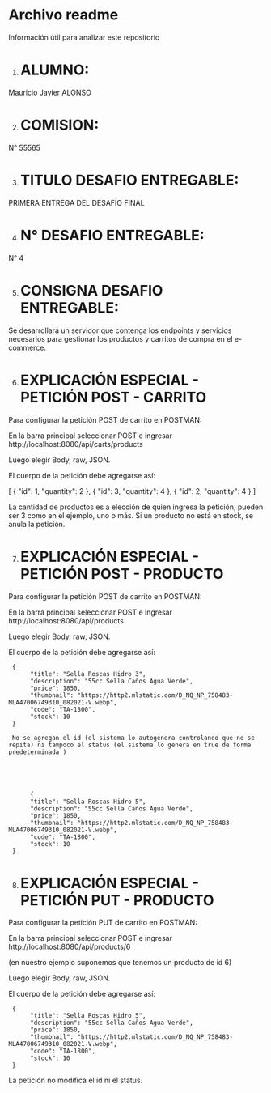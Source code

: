 # Archivo readme
Información útil para analizar este repositorio


1. # ALUMNO: 

Mauricio Javier ALONSO


2. # COMISION:

 N° 55565


3. # TITULO DESAFIO ENTREGABLE: 

PRIMERA ENTREGA DEL DESAFÍO FINAL

4. # N° DESAFIO ENTREGABLE: 

N° 4

5. # CONSIGNA DESAFIO ENTREGABLE: 

Se desarrollará un servidor que contenga los endpoints y servicios necesarios para gestionar los productos y carritos de compra en el e-commerce. 


6. # EXPLICACIÓN ESPECIAL - PETICIÓN POST - CARRITO
Para configurar la petición POST de carrito en POSTMAN:

En la barra principal seleccionar POST e ingresar http://localhost:8080/api/carts/products

Luego elegir Body, raw, JSON.

El cuerpo de la petición debe agregarse así:

[
    {
        "id": 1,
        "quantity": 2
    },
    {
        "id": 3,
        "quantity": 4
    },
    {
        "id": 2,
        "quantity": 4
   }
]


La cantidad de productos es a elección de quien ingresa la petición, pueden ser 3 como en el ejemplo, uno o más. Si un producto no está en stock, se anula la petición. 

7. # EXPLICACIÓN ESPECIAL - PETICIÓN POST - PRODUCTO

Para configurar la petición POST de carrito en POSTMAN:

En la barra principal seleccionar POST e ingresar http://localhost:8080/api/products

Luego elegir Body, raw, JSON.

El cuerpo de la petición debe agregarse así:

     {
          "title": "Sella Roscas Hidro 3",
          "description": "55cc Sella Caños Agua Verde",
          "price": 1850,
          "thumbnail": "https://http2.mlstatic.com/D_NQ_NP_758483-MLA47006749310_082021-V.webp",
          "code": "TA-1800",
          "stock": 10
     }

     No se agregan el id (el sistema lo autogenera controlando que no se repita) ni tampoco el status (el sistema lo genera en true de forma predeterminada )





          {
          "title": "Sella Roscas Hidro 5",
          "description": "55cc Sella Caños Agua Verde",
          "price": 1850,
          "thumbnail": "https://http2.mlstatic.com/D_NQ_NP_758483-MLA47006749310_082021-V.webp",
          "code": "TA-1800",
          "stock": 10
     }


8. # EXPLICACIÓN ESPECIAL - PETICIÓN PUT - PRODUCTO

Para configurar la petición PUT de carrito en POSTMAN:


En la barra principal seleccionar POST e ingresar http://localhost:8080/api/products/6

(en nuestro ejemplo suponemos que tenemos un producto de id 6)

Luego elegir Body, raw, JSON.

El cuerpo de la petición debe agregarse así:

     {
          "title": "Sella Roscas Hidro 5",
          "description": "55cc Sella Caños Agua Verde",
          "price": 1850,
          "thumbnail": "https://http2.mlstatic.com/D_NQ_NP_758483-MLA47006749310_082021-V.webp",
          "code": "TA-1800",
          "stock": 10
     }


La petición no modifica el id ni el status. 